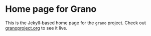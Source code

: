 # Home page for Grano

This is the Jekyll-based home page for the ``grano`` project. Check out [granoproject.org](http://granoproject.org) to see it live.
